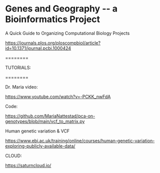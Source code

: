 # Genes and Geography -- a Bioinformatics Project


A Quick Guide to Organizing Computational Biology Projects

https://journals.plos.org/ploscompbiol/article?id=10.1371/journal.pcbi.1000424


========

TUTORIALS:

========

  Dr. Maria video:
  
  https://www.youtube.com/watch?v=-PCKK_nwFdA
  
  Code:
  
  https://github.com/MariaNattestad/pca-on-genotypes/blob/main/vcf_to_matrix.py
  
  

  Human genetic variation & VCF

  https://www.ebi.ac.uk/training/online/courses/human-genetic-variation-exploring-publicly-available-data/

CLOUD:

  https://saturncloud.io/
